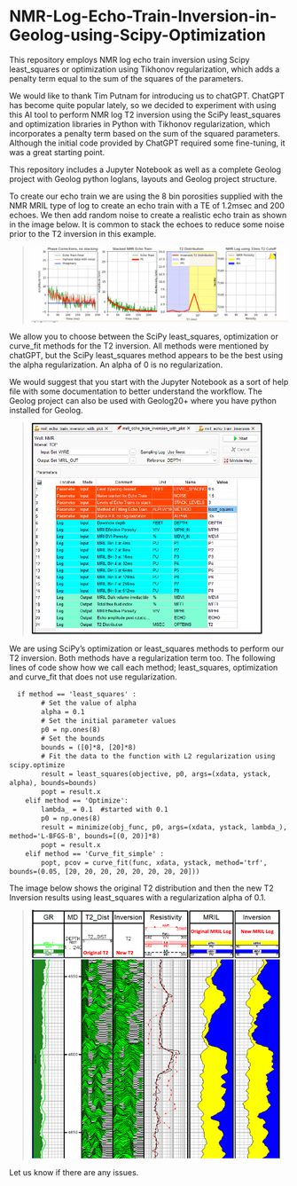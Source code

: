 # NMR-Log-Echo-Train-Inversion-in-Geolog-using-Scipy-Optimization
This repository employs NMR log echo train inversion using Scipy least_squares or optimization using Tikhonov regularization, which adds a penalty term equal to the sum of the squares of the parameters. 

We would like to thank Tim Putnam for introducing us to chatGPT. ChatGPT has become quite popular lately, so we decided to experiment with using this AI tool to perform NMR log T2 inversion using the SciPy least_squares and optimization libraries in Python with Tikhonov regularization, which incorporates a penalty term based on the sum of the squared parameters. Although the initial code provided by ChatGPT required some fine-tuning, it was a great starting point.

This repository includes a Jupyter Notebook as well as a complete Geolog project with Geolog python loglans, layouts and Geolog project structure.  

To create our echo train we are using the 8 bin porosities supplied with the NMR MRIL type of log to create an echo train with a TE of 1.2msec and 200 echoes. We then add random noise to create a realistic echo train as shown in the image below. It is common to stack the echoes to reduce some noise prior to the T2 inversion in this example.  

>![Geolog_Image](T2_inversion_phase.gif)

We allow you to choose between the SciPy least_squares, optimization or curve_fit methods for the T2 inversion. All methods were mentioned by chatGPT, but the SciPy least_squares method appears to be the best using the alpha regularization. An alpha of 0 is no regularization.  

We would suggest that you start with the Jupyter Notebook as a sort of help file with some documentation to better understand the workflow. The Geolog project can also be used with Geolog20+ where you have python installed for Geolog. 

>![Geolog_Image](Geolog_loglan.png)

We are using SciPy’s optimization or least_squares methods to perform our T2 inversion. Both methods have a regularization term too. The following lines of code show how we call each method; least_squares, optimization and curve_fit that does not use regularization. 


      if method == 'least_squares' : 
            # Set the value of alpha
            alpha = 0.1
            # Set the initial parameter values
            p0 = np.ones(8)
            # Set the bounds
            bounds = ([0]*8, [20]*8)
            # Fit the data to the function with L2 regularization using scipy.optimize
            result = least_squares(objective, p0, args=(xdata, ystack, alpha), bounds=bounds)
            popt = result.x    
        elif method == 'Optimize':
            lambda_ = 0.1  #started with 0.1
            p0 = np.ones(8)
            result = minimize(obj_func, p0, args=(xdata, ystack, lambda_), method='L-BFGS-B', bounds=[(0, 20)]*8)
            popt = result.x
        elif method == 'Curve_fit_simple' : 
            popt, pcov = curve_fit(func, xdata, ystack, method='trf', bounds=(0.05, [20, 20, 20, 20, 20, 20, 20, 20]))        
 
 The image below shows the original T2 distribution and then the new T2 Inversion results using least_squares with a regularization alpha of 0.1.
 
>![Geolog_Image](results.png)

Let us know if there are any issues. 
